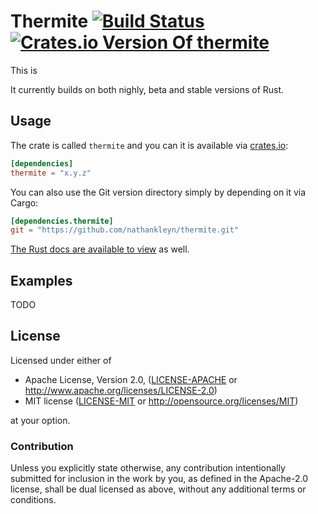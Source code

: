 # Thermite [![Build Status](https://travis-ci.org/nathankleyn/thermite.svg)](https://travis-ci.org/nathankleyn/thermite) [![Crates.io Version Of thermite](https://img.shields.io/crates/v/thermite.svg)](https://crates.io/crates/thermite)

This is

It currently builds on both nighly, beta and stable versions of Rust.

## Usage

The crate is called `thermite` and you can it is available via [crates.io](https://crates.io/thermite):

```toml
[dependencies]
thermite = "x.y.z"
```

You can also use the Git version directory simply by depending on it via Cargo:

```toml
[dependencies.thermite]
git = "https://github.com/nathankleyn/thermite.git"
```

[The Rust
docs are available to view](https://nathankleyn.com/thermite/thermite/) as well.

## Examples

TODO

## License

Licensed under either of

 * Apache License, Version 2.0, ([LICENSE-APACHE](LICENSE-APACHE) or http://www.apache.org/licenses/LICENSE-2.0)
 * MIT license ([LICENSE-MIT](LICENSE-MIT) or http://opensource.org/licenses/MIT)

at your option.

### Contribution

Unless you explicitly state otherwise, any contribution intentionally
submitted for inclusion in the work by you, as defined in the Apache-2.0
license, shall be dual licensed as above, without any additional terms or
conditions.
